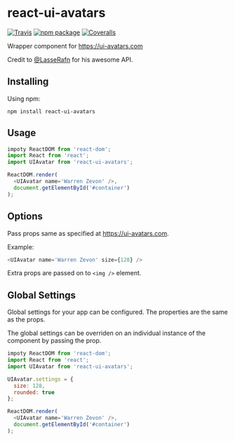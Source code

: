 # react-ui-avatars

[![Travis][build-badge]][build]
[![npm package][npm-badge]][npm]
[![Coveralls][coveralls-badge]][coveralls]

Wrapper component for https://ui-avatars.com

Credit to [@LasseRafn](https://github.com/LasseRafn) for his awesome API.

## Installing
Using npm:

`npm install react-ui-avatars`

## Usage
```javascript
impoty ReactDOM from 'react-dom';
import React from 'react';
import UIAvatar from 'react-ui-avatars';

ReactDOM.render(
  <UIAvatar name='Warren Zevon' />,
  document.getElementById('#container')
);
```
## Options
Pass props same as  specified at https://ui-avatars.com.

Example:
```javascript
<UIAvatar name='Warren Zevon' size={128} />
```

Extra props are passed on to `<img />` element.

## Global Settings
Global settings for your app can be configured.
The properties are the same as the props.

The global settings can be overriden on an individual instance
of the component by passing the prop.
```javascript
impoty ReactDOM from 'react-dom';
import React from 'react';
import UIAvatar from 'react-ui-avatars';

UIAvatar.settings = {
  size: 128,
  rounded: true
};

ReactDOM.render(
  <UIAvatar name='Warren Zevon' />,
  document.getElementById('#container')
);
```

[build-badge]: https://img.shields.io/travis/user/repo/master.png?style=flat-square
[build]: https://travis-ci.org/user/repo

[npm-badge]: https://img.shields.io/npm/v/npm-package.png?style=flat-square
[npm]: https://www.npmjs.org/package/npm-package

[coveralls-badge]: https://img.shields.io/coveralls/user/repo/master.png?style=flat-square
[coveralls]: https://coveralls.io/github/user/repo
